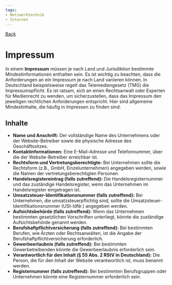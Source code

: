 ```yaml
---
tags:
- Netzwerktechnik
- Internet
---
```

[Back](Uebersicht%20der%20Netzwerktechnik%20Themen.md)
# Impressum
In einem **Impressum** müssen je nach Land und Jurisdiktion bestimmte Mindestinformationen enthalten sein. 
Es ist wichtig zu beachten, dass die Anforderungen an ein Impressum je nach Land variieren können. In Deutschland beispielsweise regelt das Telemediengesetz (TMG) die Impressumspflicht. Es ist ratsam, sich an einen Rechtsanwalt oder Experten für Medienrecht zu wenden, um sicherzustellen, dass das Impressum den jeweiligen rechtlichen Anforderungen entspricht.
Hier sind allgemeine Mindestinhalte, die häufig in Impressen zu finden sind:

## Inhalte
- **Name und Anschrift:** Der vollständige Name des Unternehmens oder der Website-Betreiber sowie die physische Adresse des Geschäftssitzes.
- **Kontaktinformationen:** Eine E-Mail-Adresse und Telefonnummer, über die der Website-Betreiber erreichbar ist.
- **Rechtsform und Vertretungsberechtigte:** Bei Unternehmen sollte die Rechtsform (z.B., GmbH, Einzelunternehmen) angegeben werden, sowie die Namen der vertretungsberechtigten Personen.
- **Handelsregistereintrag (falls zutreffend):** Die Handelsregisternummer und das zuständige Handelsregister, wenn das Unternehmen im Handelsregister eingetragen ist.
- **Umsatzsteuer-Identifikationsnummer (falls zutreffend):** Bei Unternehmen, die umsatzsteuerpflichtig sind, sollte die Umsatzsteuer-Identifikationsnummer (USt-IdNr.) angegeben werden.
- **Aufsichtsbehörde (falls zutreffend):** Wenn das Unternehmen bestimmten gesetzlichen Vorschriften unterliegt, könnte die zuständige Aufsichtsbehörde genannt werden.
- **Berufshaftpflichtversicherung (falls zutreffend):** Bei bestimmten Berufen, wie Ärzten oder Rechtsanwälten, ist die Angabe der Berufshaftpflichtversicherung erforderlich.
- **Gewerbeerlaubnis (falls zutreffend):** Bei bestimmten Gewerbetreibenden könnte die Gewerbeerlaubnis erforderlich sein.
- **Verantwortlich für den Inhalt (§ 55 Abs. 2 RStV in Deutschland):** Die Person, die für den Inhalt der Website verantwortlich ist, muss benannt werden.
- **Registernummer (falls zutreffend):** Bei bestimmten Berufsgruppen oder Unternehmen könnte eine Registernummer erforderlich sein.